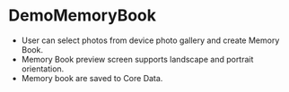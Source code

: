 # DemoMemoryBook

- User can select photos from device photo gallery and create Memory Book.
- Memory Book preview screen supports landscape and portrait orientation.
- Memory book are saved to Core Data.
